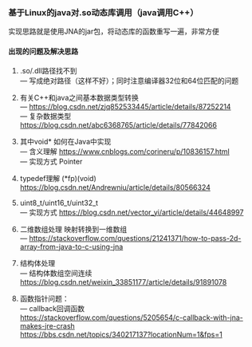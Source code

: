 ### 基于Linux的java对.so动态库调用（java调用C++）
实现思路就是使用JNA的jar包，将动态库的函数重写一遍，非常方便
#### 出现的问题及解决思路
1. .so/.dll路径找不到  
— 写成绝对路径（这样不好）；同时注意编译器32位和64位匹配的问题
  
2. 有关C++和java之间基本数据类型转换  
— https://blog.csdn.net/zjq852533445/article/details/87252214  
— 复杂数据类型 https://blog.csdn.net/abc6368765/article/details/77842066 
  
3. 其中void* 如何在Java中实现  
— 含义理解 https://www.cnblogs.com/corineru/p/10836157.html  
— 实现方式 Pointer
  
4. typedef理解 (*fp)(void)  
   https://blog.csdn.net/Andrewniu/article/details/80566324
  
5. uint8_t/uint16_t/uint32_t   
— 实现方式 https://blog.csdn.net/vector_yi/article/details/44648997
  
6. 二维数组处理 映射转换到一维数组  
— https://stackoverflow.com/questions/21241371/how-to-pass-2d-array-from-java-to-c-using-jna
  
7. 结构体处理  
— 结构体数组空间连续 https://blog.csdn.net/weixin_33851177/article/details/91891078
  
8. 函数指针问题：  
— callback回调函数  
  https://stackoverflow.com/questions/5205654/c-callback-with-jna-makes-jre-crash  
  https://bbs.csdn.net/topics/340217137?locationNum=1&fps=1
